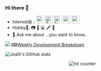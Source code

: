 ### Hi there 👋

<!--
**Jealh-h/Jealh-h** is a ✨ _special_ ✨ repository because its `README.md` (this file) appears on your GitHub profile.

Here are some ideas to get you started:

- 🔭 I’m currently working on ...
- 🌱 I’m currently learning ...
- 👯 I’m looking to collaborate on ...
- 🤔 I’m looking for help with ...
- 💬 Ask me about ...
- 📫 How to reach me: ...
- 😄 Pronouns: ...
- ⚡ Fun fact: ...
-->
- Interest😄：<img src="https://img.shields.io/badge/JavaScript-282C34?logo=javascript&logoColor=F7DF1E" alt="JavaScript logo" title="JavaScript" height="25" />&nbsp;<img src="https://img.shields.io/badge/TypeScript-282C34?logo=typescript&logoColor=3178C6" alt="TypeScript logo" title="TypeScript" height="25" />&nbsp;<img src="https://img.shields.io/badge/Node.js-282C34?logo=node.js&logoColor=339933" alt="Node.js logo" title="Node.js" height="25" />&nbsp;<img src="https://img.shields.io/badge/-Python-black?style=flat-square&logo=Python" alt="python" title="python" height="25">&nbsp;<img src="https://img.shields.io/badge/-React-black?style=flat-square&logo=react" title="react" alt="react" height="25"/>&nbsp;
- Hobby🤩: 📷 🏀 💻 🖍 🍲
- 💬 Ask me about ...you want to know..


<tr>
<td width="50%">
<img src="https://github-readme-stats.vercel.app/api/top-langs/?username=Jealh-h&layout=compact" />
</td>
<td width="50%">
⌨<a href="https://gist.github.com/Jealh-h/9ab32f0ec87816c1ef983a5e547548fc" target="_blank">Weekly Development Breakdown</a>
<!-- code_time starts -->
<!-- code_time ends -->
</td>
</tr>

![Jealh's GitHub stats](https://github-readme-stats.vercel.app/api?username=Jealh-h)

<div align="center">
<p></p>
<img src="https://profile-counter.glitch.me/Jealh-h/count.svg" alt="hit counter" align="center">
</div>


